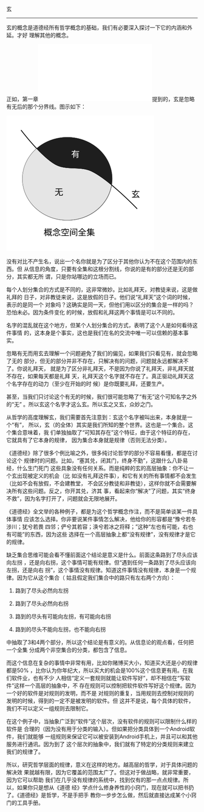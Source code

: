     
玄
***

玄的概念是道德经所有哲学概念的基础，我们有必要深入探讨一下它的内涵和外延。才好
理解其他的概念。

正如，第一章![](../01.道可道.md)提到的，玄是忽略有无后的那个分界线。图示如下：

![](_static/玄.svg)

没有对比不产生名，说出一个名你就是为了区分于其他你认为不在这个范围内的东西。但
从信息的角度，只要有全集和这根分割线，你说的是有的部分还是无的部分，其实都无所
谓，只是你站哪边的立场而已。

每个人划分集合的方式是不同的，这非常微妙。比如礼拜天，对教徒来说，这是做礼拜的
日子，对非教徒来说，这是放假的日子。他们说“礼拜天”这个词的时候，表示的是同一个
对象吗？这确实是同一天，但他们用以区分的集合是一样的吗？恐怕未必。因为条件变化
的时候，放假和礼拜这两个事情是可以不同的。

名字的混乱就在这个地方，但某个人划分集合的方式，表明了这个人是如何看待这件事情
的，这本身是个事实，这也是我们在名的交流中唯一可以信赖的基本事实。

忽略有无而用玄去理解一个问题避免了我们的偏见，如果我们只看见有，就会忽略了无的
部分，但无的部分并非不存在，只解决有的问题，问题就永远都解决不了。你说礼拜天，
就是为了区分非礼拜天，不是因为你说了礼拜天，非礼拜天就不存在，如果每天都是礼拜
天，礼拜天这个名字就不存在了。真正驱动礼拜天这个名字存在的动力（至少在开始的时
候）是你既要礼拜，还要生产。

甚至，当我们只讨论这个有无的时候，我们很可能忽略了“有无”这个可知名字之外的“无”
。所以玄这个名字才这么玄。所以玄之又玄，众妙之门。

从哲学的高度理解玄，我们需要首先注意到：玄这个名字被叫出来，本身就是一个“有”，
所以，玄（的全体）其实是我们所知的整个世界。这也是一个集合。这个集合意味着，我
们单独抽取了“可知其存在”这个特征，由于这个特征的存在，它就具有了它本身的规律，
因为集合本身就是规律（否则无法分类）。

《道德经》除了很多个例比喻之外，很多纯讨论哲学的部分不容易看懂，都是在讨论这个
规律时的问题。比如，“塞其兑，闭其门，终身不勤”，这跟什么八卦易经，什么生门死门
这些具象没有任何关系。而是纯粹的玄的高层抽象：你不让一个玄出现被定义的机会（比
如没有礼拜这件事），和它有关的所有事情都不会发生（比如不会有放假，不会建教堂，
不会区分教徒和非教徒），这样你就不会需要解决所有这些问题。反之，你开其兑，济其
事，看起来你“解决”了问题，其实“终身不救”，因为名字打开了，问题就会无限地展开。

《道德经》全文举的各种例子，都是为这个哲学概念作注，而不是简单谈某一件具体事情
应该怎么选择。你非要说某件事情怎么解决，他给你的形容都是“豫兮若冬涉川；犹兮若畏
四邻；俨兮其若容；涣兮若冰之将释；”这种“左也有可能，右也有可能”的东西，因为这些
选择在一个高层抽象上都“没有规律”，没有规律才是它的规律。

缺乏集合思维可能会看不懂前面这个结论是意义是什么。前面这条路到了尽头应该向左拐
，还是向右拐，这个事情可能有规律。但“遇到任何一条路到了尽头应该向左拐，还是向右
拐”，这个事情没有规律。知道这件事情没有规律，本身是一个规律。因为它从这个集合（
姑且假定我们集合中的路只有左右两个方向）：

1. 路到了尽头必然向左拐

2. 路到了尽头必然向右拐

3. 路到的尽头有可能向左拐，有可能向右拐

4. 路到的尽头不能向左拐，也不能向右拐

中抽取了3和4两个部分，所以这个结论是有意义的。从信息论的观点看，任何把一个全集
分成两个非空集合的分类，都包含了信息。

而这个信息在复杂的事情中非常有用，比如你赌博买大小，知道买大还是小的规律都是50%
，比你认为你年纪大，所以买大的机会是100%这个信息更有用。在我们软件业，也有不少
人相信“定义一套规则就能让软件写好”，却不相信在“写软件”这样一个高层的抽象中，不
存在规则可以控制把软件软件写好这个规律。因为一个好的软件是对规则的发明，而不是
对规则的重复，当用规则去控制对规则的发明的时候，得到的一定不是被发明的软件。但
这并不是说，每个具体的软件，我们不可以定义一组规则去限制它。

在这个例子中，当抽象广泛到“软件”这个层次，没有软件的规则可以限制什么样的软件是
合理的（因为没有用于分类的输入）。但如果把分类具体到一个Android软件，我们就能够
一组规则来保证它可以被安装到Android手机上，并且可以和其他服务进行通讯。因为到了
这个层次的抽象中，我们就有了特定的分类规则来建立我们的规律了。

所以，研究哲学层面的规律，意义在这样的地方。越高层的哲学，对于具体问题的解决效
果就越有限，因为它覆盖的范围太广了。但这对于做战略，就非常重要，因为它可以帮助
我们在几乎没有规律的系统中，找到仅有的那一点点规律。所以，如果你只是想从《道德
经》学点什么修身养性的小窍门，现在就可以把书扔了。《道德经》是哲学，不是手把手
教你一步步怎么做，然后就直接达成某个小窍门的工具手册。
